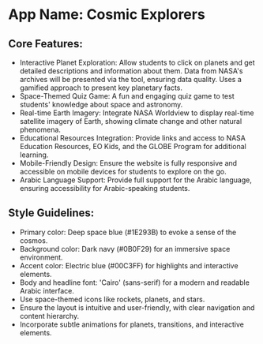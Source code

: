 # **App Name**: Cosmic Explorers

## Core Features:

- Interactive Planet Exploration: Allow students to click on planets and get detailed descriptions and information about them. Data from NASA's archives will be presented via the tool, ensuring data quality. Uses a gamified approach to present key planetary facts.
- Space-Themed Quiz Game: A fun and engaging quiz game to test students' knowledge about space and astronomy.
- Real-time Earth Imagery: Integrate NASA Worldview to display real-time satellite imagery of Earth, showing climate change and other natural phenomena.
- Educational Resources Integration: Provide links and access to NASA Education Resources, EO Kids, and the GLOBE Program for additional learning.
- Mobile-Friendly Design: Ensure the website is fully responsive and accessible on mobile devices for students to explore on the go.
- Arabic Language Support: Provide full support for the Arabic language, ensuring accessibility for Arabic-speaking students.

## Style Guidelines:

- Primary color: Deep space blue (#1E293B) to evoke a sense of the cosmos.
- Background color: Dark navy (#0B0F29) for an immersive space environment.
- Accent color: Electric blue (#00C3FF) for highlights and interactive elements.
- Body and headline font: 'Cairo' (sans-serif) for a modern and readable Arabic interface.
- Use space-themed icons like rockets, planets, and stars.
- Ensure the layout is intuitive and user-friendly, with clear navigation and content hierarchy.
- Incorporate subtle animations for planets, transitions, and interactive elements.